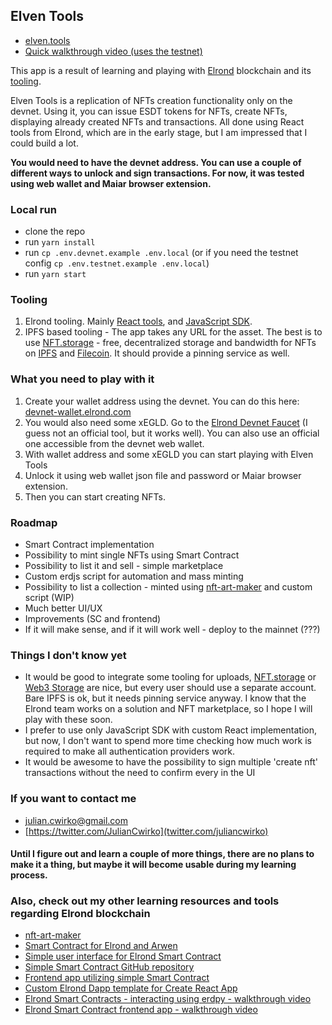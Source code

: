 ## Elven Tools

- [elven.tools](https://www.elven.tools)
- [Quick walkthrough video (uses the testnet)](https://youtu.be/EyND_L37Pac)

This app is a result of learning and playing with [Elrond](https://elrond.com/) blockchain and its [tooling](https://github.com/ElrondNetwork).

Elven Tools is a replication of NFTs creation functionality only on the devnet. Using it, you can issue ESDT tokens for NFTs, create NFTs, displaying already created NFTs and transactions. All done using React tools from Elrond, which are in the early stage, but I am impressed that I could build a lot.

**You would need to have the devnet address. You can use a couple of different ways to unlock and sign transactions. For now, it was tested using web wallet and Maiar browser extension.**

### Local run

- clone the repo
- run `yarn install`
- run `cp .env.devnet.example .env.local` (or if you need the testnet config `cp .env.testnet.example .env.local`)
- run `yarn start`

### Tooling

1. Elrond tooling. Mainly [React tools](https://www.npmjs.com/package/@elrondnetwork/dapp), and [JavaScript SDK](https://www.npmjs.com/package/@elrondnetwork/erdjs).
2. IPFS based tooling - The app takes any URL for the asset. The best is to use [NFT.storage](https://nft.storage/) - free, decentralized storage and bandwidth for NFTs on [IPFS](https://ipfs.io/) and [Filecoin](https://filecoin.io/). It should provide a pinning service as well.

### What you need to play with it

1. Create your wallet address using the devnet. You can do this here: [devnet-wallet.elrond.com](https://devnet-wallet.elrond.com/)
2. You would also need some xEGLD. Go to the [Elrond Devnet Faucet](https://r3d4.fr/elrond/devnet) (I guess not an official tool, but it works well). You can also use an official one accessible from the devnet web wallet.
3. With wallet address and some xEGLD you can start playing with Elven Tools
4. Unlock it using web wallet json file and password or Maiar browser extension.
5. Then you can start creating NFTs.

### Roadmap
- Smart Contract implementation
- Possibility to mint single NFTs using Smart Contract
- Possibility to list it and sell - simple marketplace
- Custom erdjs script for automation and mass minting
- Possibility to list a collection - minted using [nft-art-maker](https://github.com/juliancwirko/nft-art-maker) and custom script (WIP)
- Much better UI/UX
- Improvements (SC and frontend)
- If it will make sense, and if it will work well - deploy to the mainnet (???)

### Things I don't know yet
- It would be good to integrate some tooling for uploads, [NFT.storage](https://nft.storage/) or [Web3 Storage](https://web3.storage/) are nice, but every user should use a separate account. Bare IPFS is ok, but it needs pinning service anyway. I know that the Elrond team works on a solution and NFT marketplace, so I hope I will play with these soon.
- I prefer to use only JavaScript SDK with custom React implementation, but now, I don't want to spend more time checking how much work is required to make all authentication providers work.
- It would be awesome to have the possibility to sign multiple 'create nft' transactions without the need to confirm every in the UI

### If you want to contact me
- julian.cwirko@gmail.com
- [https://twitter.com/JulianCwirko](twitter.com/juliancwirko)

#### Until I figure out and learn a couple of more things, there are no plans to make it a thing, but maybe it will become usable during my learning process.

### Also, check out my other learning resources and tools regarding Elrond blockchain

- [nft-art-maker](https://github.com/juliancwirko/nft-art-maker)
- [Smart Contract for Elrond and Arwen](https://www.julian.io/articles/elrond-smart-contracts.html)
- [Simple user interface for Elrond Smart Contract](https://www.julian.io/articles/elrond-dapp-ui.html)
- [Simple Smart Contract GitHub repository](https://github.com/juliancwirko/elrond-simple-sc)
- [Frontend app utilizing simple Smart Contract](https://github.com/juliancwirko/elrond-simple-sc-frontend-app)
- [Custom Elrond Dapp template for Create React App](https://github.com/juliancwirko/cra-template-elrond-dapp)
- [Elrond Smart Contracts - interacting using erdpy - walkthrough video](https://youtu.be/mIsNI7ZxQRM)
- [Elrond Smart Contract frontend app - walkthrough video](https://youtu.be/Sjpj7Btasgs)
